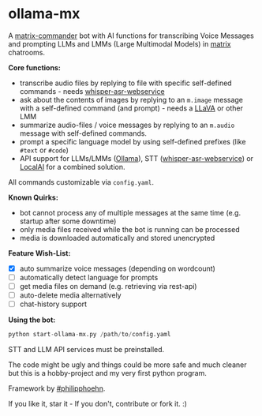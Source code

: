 # ollama-mx

A [matrix-commander](https://github.com/8go/matrix-commander) bot with AI functions for transcribing Voice Messages and prompting LLMs and LMMs (Large Multimodal Models) in [matrix](https://matrix.org/) chatrooms.

**Core functions:**
- transcribe audio files by replying to file with specific self-defined commands - needs [whisper-asr-webservice](https://github.com/ahmetoner/whisper-asr-webservice)
- ask about the contents of images by replying to an `m.image` message with a self-defined command (and prompt) - needs a [LLaVA](https://llava-vl.github.io/) or other LMM
- summarize audio-files / voice messages by replying to an `m.audio` message with self-defined commands.
- prompt a specific language model by using self-defined prefixes (like `#text` or `#code`)
- API support for LLMs/LMMs ([Ollama](https://ollama.com)), STT ([whisper-asr-webservice](https://github.com/ahmetoner/whisper-asr-webservice)) or [LocalAI](https://localai.io/) for a combined solution.

All commands customizable via `config.yaml`.

**Known Quirks:**

- bot cannot process any of multiple messages at the same time (e.g. startup after some downtime)
- only media files received while the bot is running can be processed
- media is downloaded automatically and stored unencrypted

**Feature Wish-List:**
- [x] auto summarize voice messages (depending on wordcount)
- [ ] automatically detect language for prompts
- [ ] get media files on demand (e.g. retrieving via rest-api)
- [ ] auto-delete media alternatively
- [ ] chat-history support

**Using the bot:**

```python
python start-ollama-mx.py /path/to/config.yaml

```

STT and LLM API services must be preinstalled.

The code might be ugly and things could be more safe and much cleaner but this is a hobby-project and my very first python program.

Framework by [#philipphoehn](https://github.com/philipphoehn).


If you like it, star it - If you don't, contribute or fork it. :)
